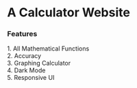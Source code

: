 

<h1>A Calculator Website </h1>

<h3>Features</h3>
1. All Mathematical Functions<br>
2. Accuracy<br>
3. Graphing Calculator<br>
4. Dark Mode <br>
5. Responsive UI
